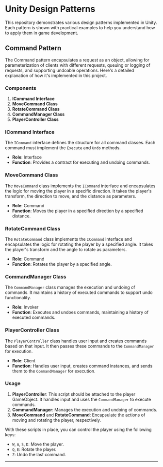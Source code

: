 # Unity Design Patterns

This repository demonstrates various design patterns implemented in Unity. Each pattern is shown with practical examples to help you understand how to apply them in game development.

## Command Pattern

The Command pattern encapsulates a request as an object, allowing for parameterization of clients with different requests, queuing or logging of requests, and supporting undoable operations. Here's a detailed explanation of how it's implemented in this project.

### Components

1. **ICommand Interface**
2. **MoveCommand Class**
3. **RotateCommand Class**
4. **CommandManager Class**
5. **PlayerController Class**

### ICommand Interface

The `ICommand` interface defines the structure for all command classes. Each command must implement the `Execute` and `Undo` methods.

- **Role**: Interface
- **Function**: Provides a contract for executing and undoing commands.

### MoveCommand Class

The `MoveCommand` class implements the `ICommand` interface and encapsulates the logic for moving the player in a specific direction. It takes the player's transform, the direction to move, and the distance as parameters.

- **Role**: Command
- **Function**: Moves the player in a specified direction by a specified distance.

### RotateCommand Class

The `RotateCommand` class implements the `ICommand` interface and encapsulates the logic for rotating the player by a specified angle. It takes the player's transform and the angle to rotate as parameters.

- **Role**: Command
- **Function**: Rotates the player by a specified angle.

### CommandManager Class

The `CommandManager` class manages the execution and undoing of commands. It maintains a history of executed commands to support undo functionality.

- **Role**: Invoker
- **Function**: Executes and undoes commands, maintaining a history of executed commands.

### PlayerController Class

The `PlayerController` class handles user input and creates commands based on that input. It then passes these commands to the `CommandManager` for execution.

- **Role**: Client
- **Function**: Handles user input, creates command instances, and sends them to the `CommandManager` for execution.

### Usage

1. **PlayerController**: This script should be attached to the player GameObject. It handles input and uses the `CommandManager` to execute commands.
2. **CommandManager**: Manages the execution and undoing of commands.
3. **MoveCommand** and **RotateCommand**: Encapsulate the actions of moving and rotating the player, respectively.

With these scripts in place, you can control the player using the following keys:
- `W`, `A`, `S`, `D`: Move the player.
- `Q`, `E`: Rotate the player.
- `Z`: Undo the last command.

---

